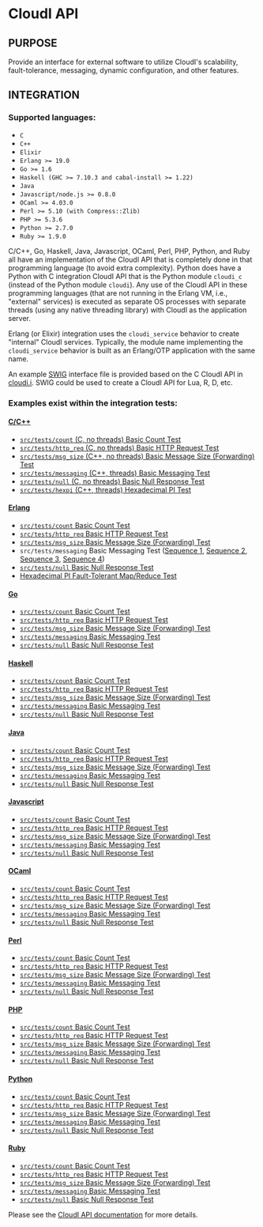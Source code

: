 # CloudI API

## PURPOSE

Provide an interface for external software to utilize CloudI's scalability,
fault-tolerance, messaging, dynamic configuration, and other features.

## INTEGRATION

### Supported languages:

* `C`
* `C++`
* `Elixir`
* `Erlang >= 19.0`
* `Go >= 1.6`
* `Haskell (GHC >= 7.10.3 and cabal-install >= 1.22)`
* `Java`
* `Javascript/node.js >= 0.8.0`
* `OCaml >= 4.03.0`
* `Perl >= 5.10 (with Compress::Zlib)`
* `PHP >= 5.3.6`
* `Python >= 2.7.0`
* `Ruby >= 1.9.0`

C/C++, Go, Haskell, Java, Javascript, OCaml, Perl, PHP, Python, and Ruby
all have an implementation of the CloudI API that is completely done in that
programming language (to avoid extra complexity).
Python does have a Python with C integration CloudI API that is the
Python module `cloudi_c` (instead of the Python module `cloudi`).
Any use of the CloudI API in these programming languages
(that are not running in the Erlang VM, i.e., "external" services)
is executed as separate OS processes with separate threads
(using any native threading library) with CloudI as the application server.

Erlang (or Elixir) integration uses the `cloudi_service` behavior to
create "internal" CloudI services.  Typically, the module name implementing
the `cloudi_service` behavior is built as an Erlang/OTP application
with the same name.

An example [SWIG](http://www.swig.org/) interface file is provided based on the
C CloudI API in [cloudi.i](https://github.com/CloudI/CloudI/blob/develop/src/api/c/cloudi.i).
SWIG could be used to create a CloudI API for Lua, R, D, etc.

### Examples exist within the integration tests:

#### [C/C++](http://cloudi.org/faq.html#6_C)

* [`src/tests/count` (C, no threads) Basic Count Test](https://github.com/CloudI/CloudI/blob/develop/src/tests/count/c/main.c)
* [`src/tests/http_req` (C, no threads) Basic HTTP Request Test](https://github.com/CloudI/CloudI/blob/develop/src/tests/http_req/c/main.c)
* [`src/tests/msg_size` (C++, no threads) Basic Message Size (Forwarding) Test](https://github.com/CloudI/CloudI/blob/develop/src/tests/msg_size/cxx/main.cpp)
* [`src/tests/messaging` (C++, threads) Basic Messaging Test](https://github.com/CloudI/CloudI/blob/develop/src/tests/messaging/cxx/main.cpp)
* [`src/tests/null` (C, no threads) Basic Null Response Test](https://github.com/CloudI/CloudI/blob/develop/src/tests/null/c/main.c)
* [`src/tests/hexpi` (C++, threads) Hexadecimal PI Test](https://github.com/CloudI/CloudI/blob/develop/src/tests/hexpi/cxx/main.cpp)

#### [Erlang](http://cloudi.org/faq.html#6_Erlang)

* [`src/tests/count` Basic Count Test](https://github.com/CloudI/CloudI/blob/develop/src/tests/count/erlang/src/cloudi_service_test_count.erl)
* [`src/tests/http_req` Basic HTTP Request Test](https://github.com/CloudI/CloudI/blob/develop/src/tests/http_req/erlang/src/cloudi_service_test_http_req.erl)
* [`src/tests/msg_size` Basic Message Size (Forwarding) Test](https://github.com/CloudI/CloudI/blob/develop/src/tests/msg_size/erlang/src/cloudi_service_test_msg_size.erl)
* `src/tests/messaging` Basic Messaging Test ([Sequence 1](https://github.com/CloudI/CloudI/blob/develop/src/tests/messaging/erlang/src/cloudi_service_test_messaging_sequence1.erl), [Sequence 2](https://github.com/CloudI/CloudI/blob/develop/src/tests/messaging/erlang/src/cloudi_service_test_messaging_sequence2.erl), [Sequence 3](https://github.com/CloudI/CloudI/blob/develop/src/tests/messaging/erlang/src/cloudi_service_test_messaging_sequence3.erl), [Sequence 4](https://github.com/CloudI/CloudI/blob/develop/src/tests/messaging/erlang/src/cloudi_service_test_messaging_sequence4.erl))
* [`src/tests/null` Basic Null Response Test](https://github.com/CloudI/CloudI/blob/develop/src/tests/null/erlang/src/cloudi_service_test_null.erl)
* [Hexadecimal PI Fault-Tolerant Map/Reduce Test](https://github.com/CloudI/CloudI/blob/develop/src/tests/hexpi/erlang/src/cloudi_service_test_hexpi.erl)

#### [Go](http://cloudi.org/faq.html#6_Go)

* [`src/tests/count` Basic Count Test](https://github.com/CloudI/CloudI/blob/develop/src/tests/count/gopath/src/count_go/main.go)
* [`src/tests/http_req` Basic HTTP Request Test](https://github.com/CloudI/CloudI/blob/develop/src/tests/http_req/gopath/src/http_req_go/main.go)
* [`src/tests/msg_size` Basic Message Size (Forwarding) Test](https://github.com/CloudI/CloudI/blob/develop/src/tests/msg_size/gopath/src/msg_size_go/main.go)
* [`src/tests/messaging` Basic Messaging Test](https://github.com/CloudI/CloudI/blob/develop/src/tests/messaging/gopath/src/messaging_go/main.go)
* [`src/tests/null` Basic Null Response Test](https://github.com/CloudI/CloudI/blob/develop/src/tests/null/gopath/src/null_go/main.go)

#### [Haskell](http://cloudi.org/faq.html#6_Haskell)

* [`src/tests/count` Basic Count Test](https://github.com/CloudI/CloudI/blob/develop/src/tests/count/haskell/Main.hs)
* [`src/tests/http_req` Basic HTTP Request Test](https://github.com/CloudI/CloudI/blob/develop/src/tests/http_req/haskell/Main.hs)
* [`src/tests/msg_size` Basic Message Size (Forwarding) Test](https://github.com/CloudI/CloudI/blob/develop/src/tests/msg_size/haskell/Main.hs)
* [`src/tests/messaging` Basic Messaging Test](https://github.com/CloudI/CloudI/blob/develop/src/tests/messaging/haskell/Main.hs)
* [`src/tests/null` Basic Null Response Test](https://github.com/CloudI/CloudI/blob/develop/src/tests/null/haskell/Main.hs)

#### [Java](http://cloudi.org/faq.html#6_Java)

* [`src/tests/count` Basic Count Test](https://github.com/CloudI/CloudI/blob/develop/src/tests/count/java/org/cloudi/tests/count/Task.java)
* [`src/tests/http_req` Basic HTTP Request Test](https://github.com/CloudI/CloudI/blob/develop/src/tests/http_req/java/org/cloudi/tests/http_req/Task.java)
* [`src/tests/msg_size` Basic Message Size (Forwarding) Test](https://github.com/CloudI/CloudI/blob/develop/src/tests/msg_size/java/org/cloudi/tests/msg_size/Task.java)
* [`src/tests/messaging` Basic Messaging Test](https://github.com/CloudI/CloudI/blob/develop/src/tests/messaging/java/org/cloudi/tests/messaging/Task.java)
* [`src/tests/null` Basic Null Response Test](https://github.com/CloudI/CloudI/blob/develop/src/tests/null/java/org/cloudi/tests/null_/Task.java)

#### [Javascript](http://cloudi.org/faq.html#6_JavaScript)

* [`src/tests/count` Basic Count Test](https://github.com/CloudI/CloudI/blob/develop/src/tests/count/count.js)
* [`src/tests/http_req` Basic HTTP Request Test](https://github.com/CloudI/CloudI/blob/develop/src/tests/http_req/http_req.js)
* [`src/tests/msg_size` Basic Message Size (Forwarding) Test](https://github.com/CloudI/CloudI/blob/develop/src/tests/msg_size/msg_size.js)
* [`src/tests/messaging` Basic Messaging Test](https://github.com/CloudI/CloudI/blob/develop/src/tests/messaging/messaging.js)
* [`src/tests/null` Basic Null Response Test](https://github.com/CloudI/CloudI/blob/develop/src/tests/null/null.js)

#### [OCaml](http://cloudi.org/faq.html#6_OCaml)

* [`src/tests/count` Basic Count Test](https://github.com/CloudI/CloudI/blob/develop/src/tests/count/ocaml/main.ml)
* [`src/tests/http_req` Basic HTTP Request Test](https://github.com/CloudI/CloudI/blob/develop/src/tests/http_req/ocaml/main.ml)
* [`src/tests/msg_size` Basic Message Size (Forwarding) Test](https://github.com/CloudI/CloudI/blob/develop/src/tests/msg_size/ocaml/main.ml)
* [`src/tests/messaging` Basic Messaging Test](https://github.com/CloudI/CloudI/blob/develop/src/tests/messaging/ocaml/main.ml)
* [`src/tests/null` Basic Null Response Test](https://github.com/CloudI/CloudI/blob/develop/src/tests/null/ocaml/main.ml)

#### [Perl](http://cloudi.org/faq.html#6_Perl)

* [`src/tests/count` Basic Count Test](https://github.com/CloudI/CloudI/blob/develop/src/tests/count/count.pl)
* [`src/tests/http_req` Basic HTTP Request Test](https://github.com/CloudI/CloudI/blob/develop/src/tests/http_req/http_req.pl)
* [`src/tests/msg_size` Basic Message Size (Forwarding) Test](https://github.com/CloudI/CloudI/blob/develop/src/tests/msg_size/msg_size.pl)
* [`src/tests/messaging` Basic Messaging Test](https://github.com/CloudI/CloudI/blob/develop/src/tests/messaging/MessagingTask.pm)
* [`src/tests/null` Basic Null Response Test](https://github.com/CloudI/CloudI/blob/develop/src/tests/null/null.pl)

#### [PHP](http://cloudi.org/faq.html#6_PHP)

* [`src/tests/count` Basic Count Test](https://github.com/CloudI/CloudI/blob/develop/src/tests/count/count.php)
* [`src/tests/http_req` Basic HTTP Request Test](https://github.com/CloudI/CloudI/blob/develop/src/tests/http_req/http_req.php)
* [`src/tests/msg_size` Basic Message Size (Forwarding) Test](https://github.com/CloudI/CloudI/blob/develop/src/tests/msg_size/msg_size.php)
* [`src/tests/messaging` Basic Messaging Test](https://github.com/CloudI/CloudI/blob/develop/src/tests/messaging/messaging.php)
* [`src/tests/null` Basic Null Response Test](https://github.com/CloudI/CloudI/blob/develop/src/tests/null/null.php)

#### [Python](http://cloudi.org/faq.html#6_Python)

* [`src/tests/count` Basic Count Test](https://github.com/CloudI/CloudI/blob/develop/src/tests/count/count.py)
* [`src/tests/http_req` Basic HTTP Request Test](https://github.com/CloudI/CloudI/blob/develop/src/tests/http_req/http_req.py)
* [`src/tests/msg_size` Basic Message Size (Forwarding) Test](https://github.com/CloudI/CloudI/blob/develop/src/tests/msg_size/msg_size.py)
* [`src/tests/messaging` Basic Messaging Test](https://github.com/CloudI/CloudI/blob/develop/src/tests/messaging/messaging.py)
* [`src/tests/null` Basic Null Response Test](https://github.com/CloudI/CloudI/blob/develop/src/tests/null/null.py)

#### [Ruby](http://cloudi.org/faq.html#6_Ruby)

* [`src/tests/count` Basic Count Test](https://github.com/CloudI/CloudI/blob/develop/src/tests/count/count.rb)
* [`src/tests/http_req` Basic HTTP Request Test](https://github.com/CloudI/CloudI/blob/develop/src/tests/http_req/http_req.rb)
* [`src/tests/msg_size` Basic Message Size (Forwarding) Test](https://github.com/CloudI/CloudI/blob/develop/src/tests/msg_size/msg_size.rb)
* [`src/tests/messaging` Basic Messaging Test](https://github.com/CloudI/CloudI/blob/develop/src/tests/messaging/messaging.rb)
* [`src/tests/null` Basic Null Response Test](https://github.com/CloudI/CloudI/blob/develop/src/tests/null/null.rb)

Please see the [CloudI API documentation](http://cloudi.org/api.html#Service)
for more details.

